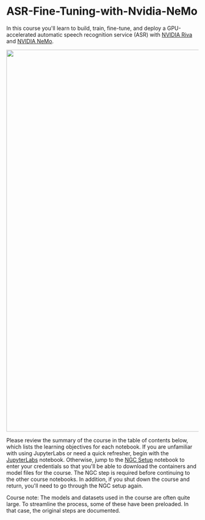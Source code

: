 # ASR-Fine-Tuning-with-Nvidia-NeMo

In this course you'll learn to build, train, fine-tune, and deploy a GPU-accelerated
automatic speech recognition service (ASR) with [NVIDIA Riva](https://developer.nvidia.com/riva) and [NVIDIA NeMo](https://developer.nvidia.com/nemo). 

<img src="images/intro/flow_custom_asr.png" width=1000>

Please review the summary of the course in the table of contents below, which lists the learning objectives for each notebook.  If you are unfamiliar with using JupyterLabs or need a quick refresher, begin with the [JupyterLabs](002_JupyterLabs.ipynb) notebook.  Otherwise, jump to the [NGC Setup](003_NGC_Setup.ipynb) notebook to enter your credentials so that you'll be able to download the containers and model files for the course. The NGC step is required before continuing to the other course notebooks.  In addition, if you shut down the course and return, you'll need to go through the NGC setup again.

Course note: The models and datasets used in the course are often quite large.  To streamline the process, some of these have been preloaded. In that case, the original steps are documented.
